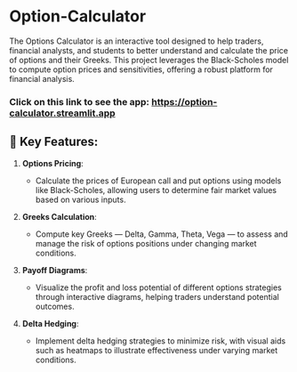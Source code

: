 # Option-Calculator

The Options Calculator is an interactive tool designed to help traders, financial analysts, and students to 
better understand and calculate the price of options and their Greeks. This project leverages the Black-Scholes model
to compute option prices and sensitivities, offering a robust platform for financial analysis.

### Click on this link to see the app: https://option-calculator.streamlit.app
    
 ## 🚀 Key Features:
    
1. **Options Pricing**:
   
    - Calculate the prices of European call and put options using models like Black-Scholes, allowing users to determine fair market values based on various inputs.
   
3. **Greeks Calculation**:
   
    - Compute key Greeks — Delta, Gamma, Theta, Vega — to assess and manage the risk of options positions under changing market conditions.
   
5. **Payoff Diagrams**:
   
    - Visualize the profit and loss potential of different options strategies through interactive diagrams, helping traders understand potential outcomes.
   
7. **Delta Hedging**:
   
    - Implement delta hedging strategies to minimize risk, with visual aids such as heatmaps to illustrate effectiveness under varying market conditions.
    


